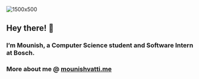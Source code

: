 ![1500x500](https://github.com/user-attachments/assets/ece63139-1272-47a4-9719-37e0222b2aa5)

## Hey there! 👋

### I’m Mounish, a Computer Science student and Software Intern at Bosch.
### More about me @ [mounishvatti.me](https://mounishvatti.me)

